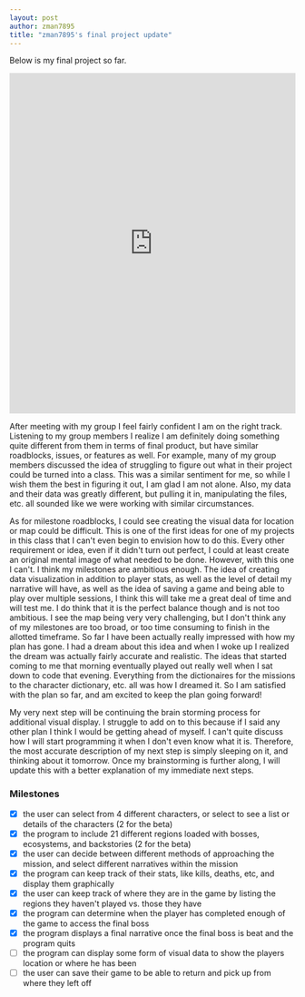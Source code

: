 ```yaml
---
layout: post
author: zman7895
title: "zman7895's final project update"
---
```


Below is my final project so far.

<iframe src="https://trinket.io/embed/python3/157fb59ea7" width="100%" height="600" frameborder="0" marginwidth="0" marginheight="0" allowfullscreen></iframe>


After meeting with my group I feel fairly confident I am on the right track. Listening to my group members I realize I am definitely doing something quite different from them in terms of final product, but have similar roadblocks, issues, or features as well. For example, many of my group members discussed the idea of struggling to figure out what in their project could be turned into a class. This was a similar sentiment for me, so while I wish them the best in figuring it out, I am glad I am not alone. Also, my data and their data was greatly different, but pulling it in, manipulating the files, etc. all sounded like we were working with similar circumstances.


As for milestone roadblocks, I could see creating the visual data for location or map could be difficult. This is one of the first ideas for one of my projects in this class that I can't even begin to envision how to do this. Every other requirement or idea, even if it didn't turn out perfect, I could at least create an original mental image of what needed to be done. However, with this one I can't. I think my milestones are ambitious enough. The idea of creating data visualization in addition to player stats, as well as the level of detail my narrative will have, as well as the idea of saving a game and being able to play over multiple sessions, I think this will take me a great deal of time and will test me. I do think that it is the perfect balance though and is not too ambitious. I see the map being very very challenging, but I don't think any of my milestones are too broad, or too time consuming to finish in the allotted timeframe. So far I have been actually really impressed with how my plan has gone. I had a dream about this idea and when I woke up I realized the dream was actually fairly accurate and realistic. The ideas that started coming to me that morning eventually played out really well when I sat down to code that evening. Everything from the dictionaires for the missions to the character dictionary, etc. all was how I dreamed it. So I am satisfied with the plan so far, and am excited to keep the plan going forward!


My very next step will be continuing the brain storming process for additional visual display. I struggle to add on to this because if I said any other plan I think I would be getting ahead of myself. I can't quite discuss how I will start programming it when I don't even know what it is. Therefore, the most accurate description of my next step is simply sleeping on it, and thinking about it tomorrow. Once my brainstorming is further along, I will update this with a better explanation of my immediate next steps. 


### Milestones
-[x] the user can select from 4 different characters, or select to see a list or details of the characters (2 for the beta)
-[x] the program to include 21 different regions loaded with bosses, ecosystems, and backstories (2 for the beta)
-[x] the user can decide between different methods of approaching the mission, and select different narratives within the mission
-[x] the program can keep track of their stats, like kills, deaths, etc, and display them graphically 
-[x] the user can keep track of where they are in the game by listing the regions they haven't played vs. those they have
-[x] the program can determine when the player has completed enough of the game to access the final boss
-[x] the program displays a final narrative once the final boss is beat and the program quits
-[ ] the program can display some form of visual data to show the players location or where he has been
-[ ] the user can save their game to be able to return and pick up from where they left off
